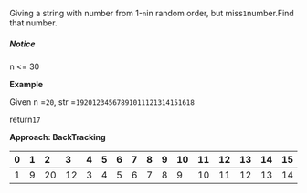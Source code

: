 Giving a string with number from 1-`n`in random order, but miss`1`number.Find that number.

##### Notice

n &lt;= 30

**Example**

Given n =`20`, str =`19201234567891011121314151618`

return`17`



**Approach: BackTracking**

| 0 | 1 | 2 | 3 | 4 | 5 | 6 | 7 | 8 | 9 | 10 | 11 | 12 | 13 | 14 | 15 | 16 | 17 | 18 | 19 |
| :--- | :--- | :--- | :--- | :--- | :--- | :--- | :--- | :--- | :--- | :--- | :--- | :--- | :--- | :--- | :--- | :--- | :--- | :--- | :--- |
| 1 | 9 | 20 | 12 | 3 | 4 | 5 | 6 | 7 | 8 | 9 | 10 | 11 | 12 | 13 | 14 | 15 | 16 | 18 |  |



